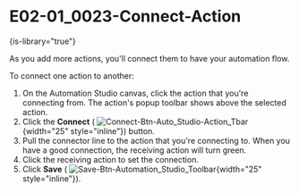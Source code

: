 # E02-01_0023-Connect-Action

{is-library="true"}

<snippet id="E02-01_0023-Connect-Action_snippet">



As you add more actions, you'll connect them to have your automation flow.

To connect one action to another:

1. On the Automation Studio canvas, click the action that you're connecting from. The action's popup toolbar shows above the selected action.
2. Click the **Connect** ( ![Connect-Btn-Auto_Studio-Action_Tbar](Connect-Btn-Auto_Studio-Action_Tbar.png){width="25" style="inline"}) button.
3. Pull the connector line to the action that you're connecting to. When you have a good connection, the receiving action will turn green.
4. Click the receiving action to set the connection.
5. Click **Save** ( ![Save-Btn-Automation_Studio_Toolbar](Save-Btn-Automation_Studio_Toolbar.png){width="25" style="inline"}).



</snippet>